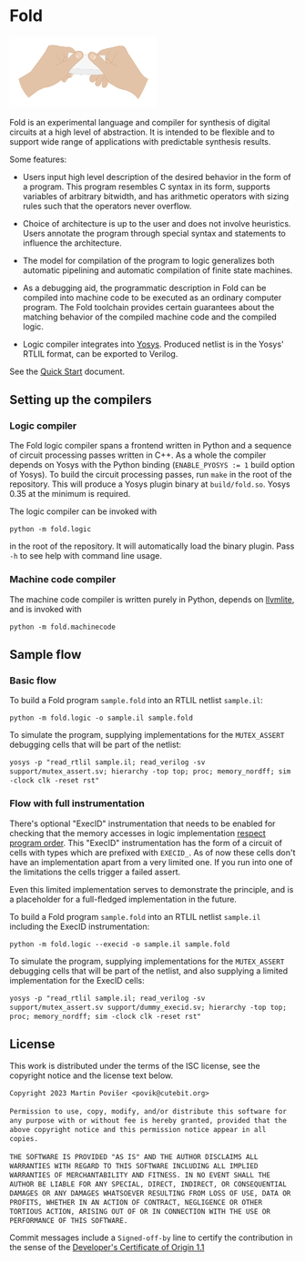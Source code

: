 # Fold

<img src="docs/img/hands.png" alt="drawing" width="260"/>

Fold is an experimental language and compiler for synthesis of digital circuits at a high level of abstraction. It is intended to be flexible and to support wide range of applications with predictable synthesis results.

Some features:

 * Users input high level description of the desired behavior in the form of a program. This program resembles C syntax in its form, supports variables of arbitrary bitwidth, and has arithmetic operators with sizing rules such that the operators never overflow.

 * Choice of architecture is up to the user and does not involve heuristics. Users annotate the program through special syntax and statements to influence the architecture.

 * The model for compilation of the program to logic generalizes both automatic pipelining and automatic compilation of finite state machines.

 * As a debugging aid, the programmatic description in Fold can be compiled into machine code to be executed as an ordinary computer program. The Fold toolchain provides certain guarantees about the matching behavior of the compiled machine code and the compiled logic.

 * Logic compiler integrates into [Yosys](https://github.com/YosysHQ/yosys). Produced netlist is in the Yosys' RTLIL format, can be exported to Verilog.

See the [Quick Start](docs/QuickStart.md) document.

## Setting up the compilers

### Logic compiler

The Fold logic compiler spans a frontend written in Python and a sequence of circuit processing passes written in C++. As a whole the compiler depends on Yosys with the Python binding (`ENABLE_PYOSYS := 1` build option of Yosys). To build the circuit processing passes, run `make` in the root of the repository. This will produce a Yosys plugin binary at `build/fold.so`. Yosys 0.35 at the minimum is required.

The logic compiler can be invoked with

	python -m fold.logic

in the root of the repository. It will automatically load the binary plugin. Pass `-h` to see help with command line usage.

### Machine code compiler

The machine code compiler is written purely in Python, depends on [llvmlite](https://github.com/numba/llvmlite), and is invoked with

	python -m fold.machinecode

## Sample flow

### Basic flow

To build a Fold program `sample.fold` into an RTLIL netlist `sample.il`:

	python -m fold.logic -o sample.il sample.fold

To simulate the program, supplying implementations for the `MUTEX_ASSERT` debugging cells that will be part of the netlist:

	yosys -p "read_rtlil sample.il; read_verilog -sv support/mutex_assert.sv; hierarchy -top top; proc; memory_nordff; sim -clock clk -reset rst"

### Flow with full instrumentation

There's optional "ExecID" instrumentation that needs to be enabled for checking that the memory accesses in logic implementation [respect program order](docs/QuickStart.md#req-programorder). This "ExecID" instrumentation has the form of a circuit of cells with types which are prefixed with `EXECID_`. As of now these cells don't have an implementation apart from a very limited one. If you run into one of the limitations the cells trigger a failed assert.

Even this limited implementation serves to demonstrate the principle, and is a placeholder for a full-fledged implementation in the future.

To build a Fold program `sample.fold` into an RTLIL netlist `sample.il` including the ExecID instrumentation:

	python -m fold.logic --execid -o sample.il sample.fold

To simulate the program, supplying implementations for the `MUTEX_ASSERT` debugging cells that will be part of the netlist, and also supplying a limited implementation for the ExecID cells:

	yosys -p "read_rtlil sample.il; read_verilog -sv support/mutex_assert.sv support/dummy_execid.sv; hierarchy -top top; proc; memory_nordff; sim -clock clk -reset rst"

## License

This work is distributed under the terms of the ISC license, see the copyright notice and the license text below.

```
Copyright 2023 Martin Povišer <povik@cutebit.org>

Permission to use, copy, modify, and/or distribute this software for any purpose with or without fee is hereby granted, provided that the above copyright notice and this permission notice appear in all copies.

THE SOFTWARE IS PROVIDED "AS IS" AND THE AUTHOR DISCLAIMS ALL WARRANTIES WITH REGARD TO THIS SOFTWARE INCLUDING ALL IMPLIED WARRANTIES OF MERCHANTABILITY AND FITNESS. IN NO EVENT SHALL THE AUTHOR BE LIABLE FOR ANY SPECIAL, DIRECT, INDIRECT, OR CONSEQUENTIAL DAMAGES OR ANY DAMAGES WHATSOEVER RESULTING FROM LOSS OF USE, DATA OR PROFITS, WHETHER IN AN ACTION OF CONTRACT, NEGLIGENCE OR OTHER TORTIOUS ACTION, ARISING OUT OF OR IN CONNECTION WITH THE USE OR PERFORMANCE OF THIS SOFTWARE.
```

Commit messages include a `Signed-off-by` line to certify the contribution in the sense of the [Developer's Certificate of Origin 1.1](docs/DCO.txt)
